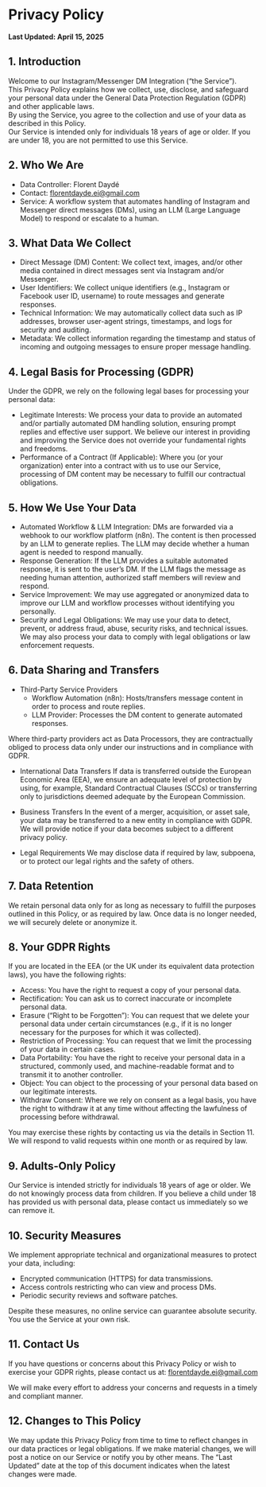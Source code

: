 # Privacy Policy

**Last Updated: April 15, 2025**

## 1. Introduction

Welcome to our Instagram/Messenger DM Integration (“the Service”).  
This Privacy Policy explains how we collect, use, disclose, and safeguard your personal data under the General Data Protection Regulation (GDPR) and other applicable laws.   
By using the Service, you agree to the collection and use of your data as described in this Policy.  
Our Service is intended only for individuals 18 years of age or older. If you are under 18, you are not permitted to use this Service.

## 2. Who We Are

- Data Controller: Florent Daydé
- Contact: florentdayde.ei@gmail.com
- Service: A workflow system that automates handling of Instagram and Messenger direct messages (DMs), using an LLM (Large Language Model) to respond or escalate to a human.

## 3. What Data We Collect

- Direct Message (DM) Content: We collect text, images, and/or other media contained in direct messages sent via Instagram and/or Messenger.
- User Identifiers: We collect unique identifiers (e.g., Instagram or Facebook user ID, username) to route messages and generate responses.
- Technical Information: We may automatically collect data such as IP addresses, browser user-agent strings, timestamps, and logs for security and auditing.
- Metadata: We collect information regarding the timestamp and status of incoming and outgoing messages to ensure proper message handling.

## 4. Legal Basis for Processing (GDPR)

Under the GDPR, we rely on the following legal bases for processing your personal data:
- Legitimate Interests: We process your data to provide an automated and/or partially automated DM handling solution, ensuring prompt replies and effective user support. We believe our interest in providing and improving the Service does not override your fundamental rights and freedoms.
- Performance of a Contract (If Applicable): Where you (or your organization) enter into a contract with us to use our Service, processing of DM content may be necessary to fulfill our contractual obligations.

## 5. How We Use Your Data

- Automated Workflow & LLM Integration: DMs are forwarded via a webhook to our workflow platform (n8n). The content is then processed by an LLM to generate replies. The LLM may decide whether a human agent is needed to respond manually.
- Response Generation: If the LLM provides a suitable automated response, it is sent to the user’s DM. If the LLM flags the message as needing human attention, authorized staff members will review and respond.
- Service Improvement: We may use aggregated or anonymized data to improve our LLM and workflow processes without identifying you personally.
- Security and Legal Obligations: We may use your data to detect, prevent, or address fraud, abuse, security risks, and technical issues. We may also process your data to comply with legal obligations or law enforcement requests.

## 6. Data Sharing and Transfers

- Third-Party Service Providers
  - Workflow Automation (n8n): Hosts/transfers message content in order to process and route replies.
  - LLM Provider: Processes the DM content to generate automated responses.

Where third-party providers act as Data Processors, they are contractually obliged to process data only under our instructions and in compliance with GDPR.

- International Data Transfers
If data is transferred outside the European Economic Area (EEA), we ensure an adequate level of protection by using, for example, Standard Contractual Clauses (SCCs) or transferring only to jurisdictions deemed adequate by the European Commission.

- Business Transfers
In the event of a merger, acquisition, or asset sale, your data may be transferred to a new entity in compliance with GDPR. We will provide notice if your data becomes subject to a different privacy policy.

- Legal Requirements
We may disclose data if required by law, subpoena, or to protect our legal rights and the safety of others.

## 7. Data Retention

We retain personal data only for as long as necessary to fulfill the purposes outlined in this Policy, or as required by law. Once data is no longer needed, we will securely delete or anonymize it.

## 8. Your GDPR Rights

If you are located in the EEA (or the UK under its equivalent data protection laws), you have the following rights:

- Access: You have the right to request a copy of your personal data.
- Rectification: You can ask us to correct inaccurate or incomplete personal data.
- Erasure (“Right to be Forgotten”): You can request that we delete your personal data under certain circumstances (e.g., if it is no longer necessary for the purposes for which it was collected).
- Restriction of Processing: You can request that we limit the processing of your data in certain cases.
- Data Portability: You have the right to receive your personal data in a structured, commonly used, and machine-readable format and to transmit it to another controller.
- Object: You can object to the processing of your personal data based on our legitimate interests.
- Withdraw Consent: Where we rely on consent as a legal basis, you have the right to withdraw it at any time without affecting the lawfulness of processing before withdrawal.

You may exercise these rights by contacting us via the details in Section 11. We will respond to valid requests within one month or as required by law.

## 9. Adults-Only Policy

Our Service is intended strictly for individuals 18 years of age or older. We do not knowingly process data from children. If you believe a child under 18 has provided us with personal data, please contact us immediately so we can remove it.

## 10. Security Measures

We implement appropriate technical and organizational measures to protect your data, including:
- Encrypted communication (HTTPS) for data transmissions.
- Access controls restricting who can view and process DMs.
- Periodic security reviews and software patches.

Despite these measures, no online service can guarantee absolute security. You use the Service at your own risk.

## 11. Contact Us

If you have questions or concerns about this Privacy Policy or wish to exercise your GDPR rights, please contact us at: florentdayde.ei@gmail.com

We will make every effort to address your concerns and requests in a timely and compliant manner.

## 12. Changes to This Policy

We may update this Privacy Policy from time to time to reflect changes in our data practices or legal obligations. If we make material changes, we will post a notice on our Service or notify you by other means. The “Last Updated” date at the top of this document indicates when the latest changes were made.

